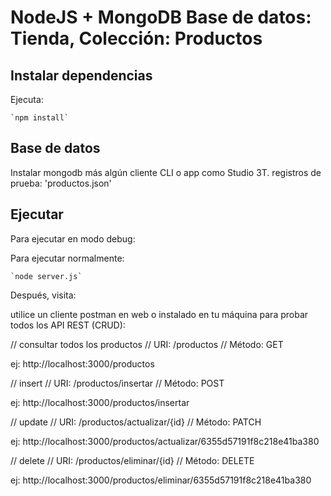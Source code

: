 
# NodeJS + MongoDB Base de datos: Tienda, Colección: Productos

## Instalar dependencias

Ejecuta:

    `npm install`

## Base de datos
Instalar mongodb más algún cliente CLI o app como Studio 3T.
registros de prueba: 'productos.json'
  
## Ejecutar

Para ejecutar en modo debug:

Para ejecutar normalmente:  

    `node server.js`

Después, visita:

utilice un cliente postman en web o instalado en tu máquina para probar todos los API REST (CRUD):

// consultar todos los productos
// URI: /productos
// Método: GET

ej: http://localhost:3000/productos

// insert 
// URI: /productos/insertar
// Método: POST

ej: http://localhost:3000/productos/insertar

// update
// URI: /productos/actualizar/{id}
// Método: PATCH

ej: http://localhost:3000/productos/actualizar/6355d57191f8c218e41ba380

// delete
// URI: /productos/eliminar/{id}
// Método: DELETE

ej: http://localhost:3000/productos/eliminar/6355d57191f8c218e41ba380